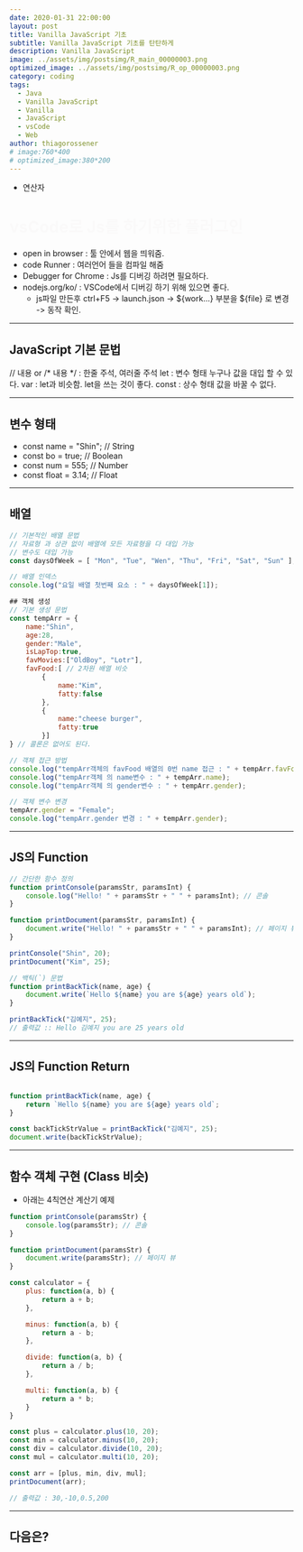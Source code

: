 ```yaml
---
date: 2020-01-31 22:00:00
layout: post
title: Vanilla JavaScript 기초
subtitle: Vanilla JavaScript 기초를 탄탄하게
description: Vanilla JavaScript
image: ../assets/img/postsimg/R_main_00000003.png
optimized_image: ../assets/img/postsimg/R_op_00000003.png
category: coding
tags:
  - Java
  - Vanilla JavaScript
  - Vanilla
  - JavaScript
  - vsCode
  - Web
author: thiagorossener
# image:760*400
# optimized_image:380*200
---
```


- 연산자

# <span style="color:#50050004"> vsCode로 Js를 하기위한 플러그인 </span>
- open in browser : 툴 안에서 웹을 띄워줌.
- code Runner : 여러언어 들을 컴파일 해줌
- Debugger for Chrome : Js를 디버깅 하려면 필요하다.
- nodejs.org/ko/ : VSCode에서 디버깅 하기 위해 있으면 좋다.
    - js파일 만든후 ctrl+F5 -> launch.json -> ${work...} 부분을 ${file} 로 변경
-> 동작 확인.

<hr>

## JavaScript 기본 문법

// 내용 or /* 내용 */ : 한줄 주석, 여러줄 주석
let : 변수 형태 누구나 값을 대입 할 수 있다.
var : let과 비슷함. let을 쓰는 것이 좋다.
const : 상수 형태 값을 바꿀 수 없다.

<hr>

## 변수 형태
- const name = "Shin"; // String
- const bo = true; // Boolean
- const num = 555; // Number
- const float = 3.14; // Float

<hr>

## 배열

```js
// 기본적인 배열 문법
// 자료형 과 상관 없이 배열에 모든 자료형을 다 대입 가능
// 변수도 대입 가능
const daysOfWeek = [ "Mon", "Tue", "Wen", "Thu", "Fri", "Sat", "Sun" ];

// 배열 인덱스
console.log("요일 배열 첫번째 요소 : " + daysOfWeek[1]);

## 객체 생성
// 기본 생성 문법
const tempArr = {
    name:"Shin",
    age:28,
    gender:"Male",
    isLapTop:true,
    favMovies:["OldBoy", "Lotr"],
    favFood:[ // 2차원 배열 비슷
        {
            name:"Kim", 
            fatty:false
        }, 
        {
            name:"cheese burger", 
            fatty:true
        }]
} // 콜론은 없어도 된다.

// 객체 접근 방법
console.log("tempArr객체의 favFood 배열의 0번 name 접근 : " + tempArr.favFood[0].name);
console.log("tempArr객체 의 name변수 : " + tempArr.name);
console.log("tempArr객체 의 gender변수 : " + tempArr.gender);

// 객체 변수 변경
tempArr.gender = "Female";
console.log("tempArr.gender 변경 : " + tempArr.gender);
```

<hr>

## JS의 Function

```js
// 간단한 함수 정의
function printConsole(paramsStr, paramsInt) {
    console.log("Hello! " + paramsStr + " " + paramsInt); // 콘솔
}

function printDocument(paramsStr, paramsInt) {
    document.write("Hello! " + paramsStr + " " + paramsInt); // 페이지 뷰
}

printConsole("Shin", 20);
printDocument("Kim", 25);

// 백틱(`) 문법
function printBackTick(name, age) {
    document.write(`Hello ${name} you are ${age} years old`);
}

printBackTick("김예지", 25);
// 출력값 :: Hello 김예지 you are 25 years old
```

<hr>

## JS의 Function Return

```js

function printBackTick(name, age) {
    return `Hello ${name} you are ${age} years old`;
}

const backTickStrValue = printBackTick("김예지", 25);
document.write(backTickStrValue);
```

<hr>

## 함수 객체 구현 (Class 비슷)

- 아래는 4칙연산 계산기 예제

```js
function printConsole(paramsStr) {
    console.log(paramsStr); // 콘솔
}

function printDocument(paramsStr) {
    document.write(paramsStr); // 페이지 뷰
}

const calculator = {
    plus: function(a, b) {
        return a + b;
    },

    minus: function(a, b) {
        return a - b;
    },

    divide: function(a, b) {
        return a / b;
    },

    multi: function(a, b) {
        return a * b;
    }
}

const plus = calculator.plus(10, 20);
const min = calculator.minus(10, 20);
const div = calculator.divide(10, 20);
const mul = calculator.multi(10, 20);

const arr = [plus, min, div, mul];
printDocument(arr);

// 출력값 : 30,-10,0.5,200
```

<hr>

## 다음은?
